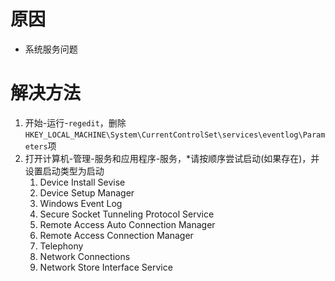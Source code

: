 <!-- TITLE: 故障 1062 鸡肉味嘎嘣脆 -->
<!-- SUBTITLE: 本错误属于移动、联通故障 -->

# 原因

- 系统服务问题

# 解决方法

1. 开始-运行-`regedit`，删除`HKEY_LOCAL_MACHINE\System\CurrentControlSet\services\eventlog\Parameters`项
2. 打开计算机-管理-服务和应用程序-服务，*请按顺序尝试启动(如果存在)，并设置启动类型为启动
    1. Device Install Sevise
    2. Device Setup Manager
    3. Windows Event Log
    4. Secure Socket Tunneling Protocol Service
    5. Remote Access Auto Connection Manager
    6. Remote Access Connection Manager
    7. Telephony
    8. Network Connections
    9. Network Store Interface Service
